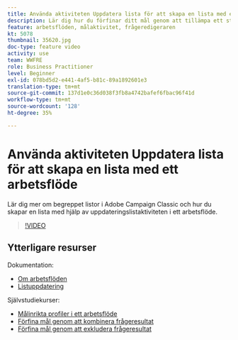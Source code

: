 ```yaml
---
title: Använda aktiviteten Uppdatera lista för att skapa en lista med ett arbetsflöde
description: Lär dig hur du förfinar ditt mål genom att tillämpa ett standardundantag i ett arbetsflöde. Du får också lära dig hur du skapar fördefinierade filter och hur du inte kan använda arbetsflödet.
feature: arbetsflöden, målaktivitet, frågeredigeraren
kt: 5078
thumbnail: 35620.jpg
doc-type: feature video
activity: use
team: WWFRE
role: Business Practitioner
level: Beginner
exl-id: 078bd5d2-e441-4af5-b81c-89a1892601e3
translation-type: tm+mt
source-git-commit: 137d1e0c36d038f3fb8a4742bafef6fbac96f41d
workflow-type: tm+mt
source-wordcount: '128'
ht-degree: 35%

---
```


# Använda aktiviteten Uppdatera lista för att skapa en lista med ett arbetsflöde

Lär dig mer om begreppet listor i Adobe Campaign Classic och hur du skapar en lista med hjälp av uppdateringslistaktiviteten i ett arbetsflöde.

>[!VIDEO](https://video.tv.adobe.com/v/35620?quality=12)

## Ytterligare resurser

Dokumentation:

* [Om arbetsflöden](https://docs.adobe.com/content/help/en/campaign-classic/using/automating-with-workflows/introduction/about-workflows.html)
* [Listuppdatering](https://docs.adobe.com/content/help/en/campaign-classic/using/automating-with-workflows/targeting-activities/list-update.html)

Självstudiekurser:

* [Målinrikta profiler i ett arbetsflöde](/help/getting-started/targeting-profiles-in-a-workflow.md)
* [Förfina mål genom att kombinera frågeresultat](/help/automating-with-workflows/refining-targets-by-combining-query-results.md)
* [Förfina mål genom att exkludera frågeresultat](/help/automating-with-workflows/refining-targets-by-excluding-query-results.md)
